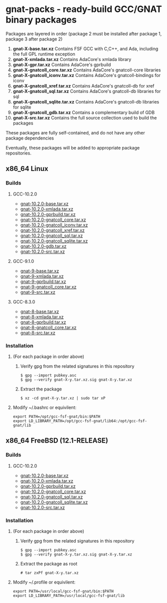 # gnat-packs - ready-build GCC/GNAT binary packages

Packages are layered in order (package 2 must be installed after
package 1, package 3 after package 2)

1.  **gnat-X-base.tar.xz**
    Contains FSF GCC with C,C++, and Ada, including the full GPL
    runtime exception
2.  **gnat-X-xmlada.tar.xz**
    Contains AdaCore's xmlada library
3.  **gnat-X-gpr.tar.xz**
    Contains AdaCore's gprbuild
4.  **gnat-X-gnatcoll\_core.tar.xz**
    Contains AdaCore's gnatcoll-core libraries
5.  **gnat-X-gnatcoll\_iconv.tar.xz**
    Contains AdaCore's gnatcoll-bindings for iconv
6.  **gnat-X-gnatcoll\_xref.tar.xz**
    Contains AdaCore's gnatcoll-db for xref
7.  **gnat-X-gnatcoll\_sql.tar.xz**
    Contains AdaCore's gnatcoll-db libraries for sql
8.  **gnat-X-gnatcoll\_sqlite.tar.xz**
    Contains AdaCore's gnatcoll-db libraries for sqlite
9.  **gnat-X-gnatcoll\_gdb.tar.xz**
    Contains a complementary build of GDB
10. **gnat-X-src.tar.xz**
    Contains the full source collection used to build the packages

These packages are fully self-contained, and do not have any other package dependencies

Eventually, these packages will be added to appropriate package repositories.


## x86\_64 Linux

### Builds

1.  GCC-10.2.0

    -   [gnat-10.2.0-base.tar.xz](https://gnat-packs.annexi-strayline.com/x86_64-linux-gnu/gnat-10.2.0-base.tar.xz)
    -   [gnat-10.2.0-xmlada.tar.xz](https://gnat-packs.annexi-strayline.com/x86_64-linux-gnu/gnat-10.2.0-xmlada.tar.xz)
    -   [gnat-10.2.0-gprbuild.tar.xz](https://gnat-packs.annexi-strayline.com/x86_64-linux-gnu/gnat-10.2.0-gprbuild.tar.xz)
    -   [gnat-10.2.0-gnatcoll\_core.tar.xz](https://gnat-packs.annexi-strayline.com/x86_64-linux-gnu/gnat-10.2.0-gnatcoll_core.tar.xz)
    -   [gnat-10.2.0-gnatcoll\_iconv.tar.xz](https://gnat-packs.annexi-strayline.com/x86_64-linux-gnu/gnat-10.2.0-gnatcoll_iconv.tar.xz)
    -   [gnat-10.2.0-gnatcoll\_xref.tar.xz](https://gnat-packs.annexi-strayline.com/x86_64-linux-gnu/gnat-10.2.0-gnatcoll_xref.tar.xz)
    -   [gnat-10.2.0-gnatcoll\_sql.tar.xz](https://gnat-packs.annexi-strayline.com/x86_64-linux-gnu/gnat-10.2.0-gnatcoll_sql.tar.xz)
    -   [gnat-10.2.0-gnatcoll\_sqlite.tar.xz](https://gnat-packs.annexi-strayline.com/x86_64-linux-gnu/gnat-10.2.0-gnatcoll_sqlite.tar.xz)
    -   [gnat-10.2.0-gdb.tar.xz](https://gnat-packs.annexi-strayline.com/x86_64-linux-gnu/gnat-10.2.0-gnatcoll_gdb.tar.xz)
    -   [gnat-10.2.0-src.tar.xz](https://gnat-packs.annexi-strayline.com/x86_64-linux-gnu/gnat-10.2.0-src.tar.xz)

2.  GCC-9.1.0

    -   [gnat-9-base.tar.xz](https://gnat-packs.annexi-strayline.com/x86_64-linux-gnu/gnat-9-base.tar.xz)
    -   [gnat-9-xmlada.tar.xz](https://gnat-packs.annexi-strayline.com/x86_64-linux-gnu/gnat-9-xmlada.tar.xz)
    -   [gnat-9-gprbuild.tar.xz](https://gnat-packs.annexi-strayline.com/x86_64-linux-gnu/gnat-9-gprbuild.tar.xz)
    -   [gnat-9-gnatcoll\_core.tar.xz](https://gnat-packs.annexi-strayline.com/x86_64-linux-gnu/gnat-9-gnatcoll_core.tar.xz)
    -   [gnat-9-src.tar.xz](https://gnat-packs.annexi-strayline.com/x86_64-linux-gnu/gnat-9-src.tar.xz)

3.  GCC-8.3.0

    -   [gnat-8-base.tar.xz](https://gnat-packs.annexi-strayline.com/x86_64-linux-gnu/gnat-8-base.tar.xz)
    -   [gnat-8-xmlada.tar.xz](https://gnat-packs.annexi-strayline.com/x86_64-linux-gnu/gnat-8-xmlada.tar.xz)
    -   [gnat-8-gprbuild.tar.xz](https://gnat-packs.annexi-strayline.com/x86_64-linux-gnu/gnat-8-gprbuild.tar.xz)
    -   [gnat-8-gnatcoll\_core.tar.xz](https://gnat-packs.annexi-strayline.com/x86_64-linux-gnu/gnat-8-gnatcoll_core.tar.xz)
    -   [gnat-8-src.tar.xz](https://gnat-packs.annexi-strayline.com/x86_64-linux-gnu/gnat-8-src.tar.xz)

### Installation

1.  (For each package in order above)
    1.  Verify gpg from the related signatures in this repository

        ```
        $ gpg --import pubkey.asc
        $ gpg --verify gnat-X-y.tar.xz.sig gnat-X-y.tar.xz
        ```
    
    2.  Extract the package
        
        ```$ xz -cd gnat-X-y.tar.xz | sudo tar xP```

2.  Modify ~/.bashrc or equivilent:
    ```
    export PATH=/opt/gcc-fsf-gnat/bin:$PATH
    export LD_LIBRARY_PATH=/opt/gcc-fsf-gnat/lib64:/opt/gcc-fsf-gnat/lib
    ```


## x86\_64 FreeBSD (12.1-RELEASE)

### Builds

1.  GCC-10.2.0

    -   [gnat-10.2.0-base.tar.xz](https://gnat-packs.annexi-strayline.com/x86_64-fsf-freebsd12.1/gnat-10.2.0-base.tar.xz)
    -   [gnat-10.2.0-xmlada.tar.xz](https://gnat-packs.annexi-strayline.com/x86_64-fsf-freebsd12.1/gnat-10.2.0-xmlada.tar.xz)
    -   [gnat-10.2.0-gprbuild.tar.xz](https://gnat-packs.annexi-strayline.com/x86_64-fsf-freebsd12.1/gnat-10.2.0-gprbuild.tar.xz)
    -   [gnat-10.2.0-gnatcoll\_core.tar.xz](https://gnat-packs.annexi-strayline.com/x86_64-fsf-freebsd12.1/gnat-10.2.0-gnatcoll_core.tar.xz)
    -   [gnat-10.2.0-gnatcoll\_sql.tar.xz](https://gnat-packs.annexi-strayline.com/x86_64-fsf-freebsd12.1/gnat-10.2.0-gnatcoll_sql.tar.xz)
    -   [gnat-10.2.0-gnatcoll\_sqlite.tar.xz](https://gnat-packs.annexi-strayline.com/x86_64-fsf-freebsd12.1/gnat-10.2.0-gnatcoll_sqlite.tar.xz)
    -   [gnat-10.2.0-src.tar.xz](https://gnat-packs.annexi-strayline.com/x86_64-fsf-freebsd12.1/gnat-10.2.0-src.tar.xz)

### Installation

1.  (For each package in order above)
    1.  Verify gpg from the related signatures in this repository

        ```
        $ gpg --import pubkey.asc
        $ gpg --verify gnat-X-y.tar.xz.sig gnat-X-y.tar.xz
        ```
    
    2.  Extract the package as root
        
        ```# tar zxPf gnat-X-y.tar.xz```

2.  Modify ~/.profile or equivilent:
    ```
    export PATH=/usr/local/gcc-fsf-gnat/bin:$PATH
    export LD_LIBRARY_PATH=/usr/local/gcc-fsf-gnat/lib
    ```

